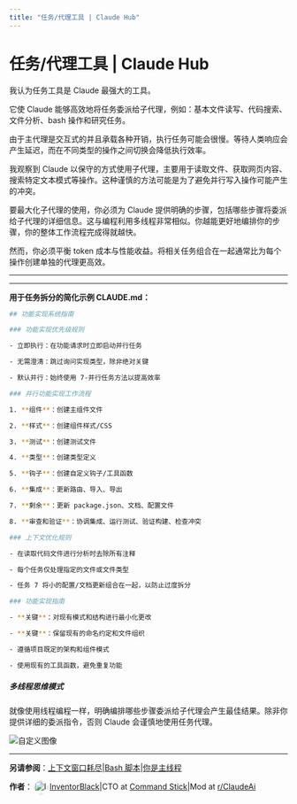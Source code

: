 ```yaml
---
title: "任务/代理工具 | Claude Hub"
---
```


# 任务/代理工具 | Claude Hub

我认为任务工具是 Claude 最强大的工具。

它使 Claude 能够高效地将任务委派给子代理，例如：基本文件读写、代码搜索、文件分析、bash 操作和研究任务。

由于主代理是交互式的并且承载各种开销，执行任务可能会很慢。等待人类响应会产生延迟，而在不同类型的操作之间切换会降低执行效率。

我观察到 Claude 以保守的方式使用子代理，主要用于读取文件、获取网页内容、搜索特定文本模式等操作。这种谨慎的方法可能是为了避免并行写入操作可能产生的冲突。

要最大化子代理的使用，你必须为 Claude 提供明确的步骤，包括哪些步骤将委派给子代理的详细信息。这与编程利用多线程非常相似。你越能更好地编排你的步骤，你的整体工作流程完成得就越快。

然而，你必须平衡 token 成本与性能收益。将相关任务组合在一起通常比为每个操作创建单独的代理更高效。

* * *

* * *

**用于任务拆分的简化示例 CLAUDE.md：**

```bash
## 功能实现系统指南

### 功能实现优先级规则

- 立即执行：在功能请求时立即启动并行任务

- 无需澄清：跳过询问实现类型，除非绝对关键

- 默认并行：始终使用 7-并行任务方法以提高效率

### 并行功能实现工作流程

1. **组件**：创建主组件文件

2. **样式**：创建组件样式/CSS

3. **测试**：创建测试文件

4. **类型**：创建类型定义

5. **钩子**：创建自定义钩子/工具函数

6. **集成**：更新路由、导入、导出

7. **剩余**：更新 package.json、文档、配置文件

8. **审查和验证**：协调集成、运行测试、验证构建、检查冲突

### 上下文优化规则

- 在读取代码文件进行分析时去除所有注释

- 每个任务仅处理指定的文件或文件类型

- 任务 7 将小的配置/文档更新组合在一起，以防止过度拆分

### 功能实现指南

- **关键**：对现有模式和结构进行最小化更改

- **关键**：保留现有的命名约定和文件组织

- 遵循项目既定的架构和组件模式

- 使用现有的工具函数，避免重复功能

```

##### 多线程思维模式

就像使用线程编程一样，明确编排哪些步骤委派给子代理会产生最佳结果。除非你提供详细的委派指令，否则 Claude 会谨慎地使用任务代理。

<img src="/img/discovery/026_japan.png" alt="自定义图像" style="max-width: 165px; height: auto;" />

* * *

**另请参阅**：[上下文窗口耗尽](/mechanics-context-window-depletion.html)|[Bash 脚本](/mechanics-bash-scripts.html)|[你是主线程](/mechanics-you-are-the-main-thread.html)

**作者**：[<img src="/img/claudes-greatest-soldier.png" alt="InventorBlack profile" style="width: 25px; height: 25px; display: inline-block; vertical-align: middle; margin: 0 3px; border-radius: 50%;" />InventorBlack](https://www.linkedin.com/in/wilfredkasekende/)|CTO at [Command Stick](https://commandstick.com)|Mod at [r/ClaudeAi](https://reddit.com/r/ClaudeAI)